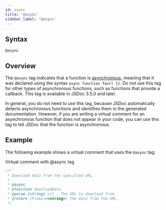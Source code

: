 ```yaml
---
id: async
title: '@async'
sidebar_label: '@async'
---
```


## Syntax

`@async`

## Overview

The `@async` tag indicates that a function is [asynchronous](https://developer.mozilla.org/en-US/docs/Web/JavaScript/Reference/Statements/async_function), meaning that it was declared using the syntax `async function foo() {}`. Do not use this tag for other types of asynchronous functions, such as functions that provide a callback. This tag is available in JSDoc 3.5.0 and later.

In general, you do not need to use this tag, because JSDoc automatically detects asynchronous functions and identifies them in the generated documentation. However, if you are writing a virtual comment for an asynchronous function that does not appear in your code, you can use this tag to tell JSDoc that the function is asynchronous.

## Example

The following example shows a virtual comment that uses the `@async` tag:

Virtual comment with @async tag

```js
/**
 * Download data from the specified URL.
 *
 * @async
 * @function downloadData
 * @param {string} url - The URL to download from.
 * @return {Promise<string>} The data from the URL.
 */
```
